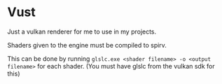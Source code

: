 # Vust
Just a vulkan renderer for me to use in my projects.

Shaders given to the engine must be compiled to spirv.

This can be done by running
`
glslc.exe <shader filename> -o <output filename>
`
for each shader. (You must have glslc from the vulkan sdk for this)
